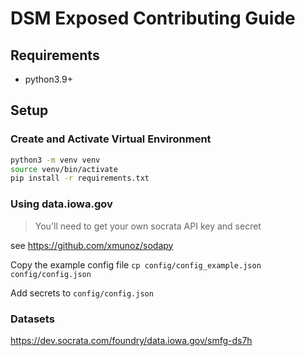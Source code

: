 # DSM Exposed Contributing Guide

## Requirements

- python3.9+

## Setup


### Create and Activate Virtual Environment

```zsh
python3 -m venv venv
source venv/bin/activate
pip install -r requirements.txt
```

### Using data.iowa.gov

> You'll need to get your own socrata API key and secret

see https://github.com/xmunoz/sodapy


Copy the example config file `cp config/config_example.json config/config.json`


Add secrets to `config/config.json`


### Datasets

https://dev.socrata.com/foundry/data.iowa.gov/smfg-ds7h